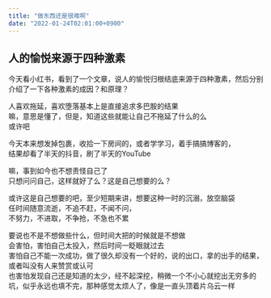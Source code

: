 ```yaml
---
title: "做东西还是很难啊"
date: "2022-01-24T02:01:00+0900"
---
```


## 人的愉悦来源于四种激素

今天看小红书，看到了一个文章，说人的愉悦归根结底来源于四种激素，然后分别介绍了一下各种激素的成因？和原理？  

人喜欢拖延，喜欢堕落基本上是直接追求多巴胺的结果  
嘛，意思是懂了，但是，知道这些就能让自己不拖延了什么的么  
或许吧

今天本来想发掉包裹，收拾一下房间的，或者学学习，着手搞搞博客的，  
结果却看了半天的抖音，刷了半天的YouTube

嘛，事到如今也不想责怪自己了  
只想问问自己，这样就好了么？这是自己想要的么？

或许这是自己想要的吧，至少短期来讲，想要这种一时的沉溺，放空脑袋  
任时间随意流逝，不追不赶，不闻不问，  
不努力，不进取，不争抢，不急也不累

要说也不是不想做些什么，但时间大把的时候就是不想做  
会害怕，害怕自己太投入，然后时间一眨眼就过去  
害怕自己不能一次成功，做了很久却没有一个好的，说的出口，拿的出手的结果，或者叫没有人来赞赏或认可  
也害怕发现自己还是知道的太少，经不起深挖，稍微一个不小心就挖出无穷多的坑，似乎永远也填不完，那种感觉太烦人了，像是一直头顶着片乌云一样

